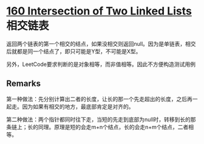 # [160 Intersection of Two Linked Lists](https://leetcode.com/problems/intersection-of-two-linked-lists/) 相交链表

返回两个链表的第一个相交的结点，如果没相交则返回null。因为是单链表，相交后就都是同一个结点了，即只可能是Y型，不可能是X型。

另外，LeetCode要求判断的是对象相等，而非值相等。因此不方便构造测试用例

## Remarks

第一种做法：先分别计算出二者的长度，让长的那一个先走超出的长度，之后再一起走。因为如果有相交的地方，最底部肯定是对齐的。

第二种做法：两个指针都同时往下走，当短的先走到底部为null时，转移到长的那条链上；长的同理。原理是短的会走m+n个结点，长的会走n+m个结点，二者相等。
